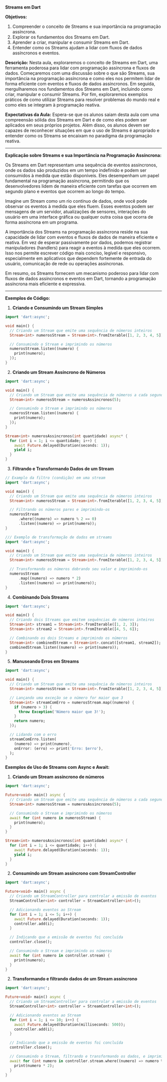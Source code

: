 
**Streams em Dart**

**Objetivos:**
1. Compreender o conceito de Streams e sua importância na programação assíncrona.
2. Explorar os fundamentos dos Streams em Dart.
3. Aprender a criar, manipular e consumir Streams em Dart.
4. Entender como os Streams ajudam a lidar com fluxos de dados assíncronos e eventos.

**Descrição:**
Nesta aula, exploraremos o conceito de Streams em Dart, uma ferramenta poderosa para lidar com programação assíncrona e fluxos de dados. Começaremos com uma discussão sobre o que são Streams, sua importância na programação assíncrona e como eles nos permitem lidar de forma eficiente com eventos e fluxos de dados assíncronos. Em seguida, mergulharemos nos fundamentos dos Streams em Dart, incluindo como criar, manipular e consumir Streams. Por fim, exploraremos exemplos práticos de como utilizar Streams para resolver problemas do mundo real e como eles se integram à programação reativa.

**Expectativas da Aula:**
Espera-se que os alunos saiam desta aula com uma compreensão sólida dos Streams em Dart e de como eles podem ser aplicados em seus próprios projetos. Além disso, os alunos devem ser capazes de reconhecer situações em que o uso de Streams é apropriado e entender como os Streams se encaixam no paradigma da programação reativa.

---

**Explicação sobre Streams e sua Importância na Programação Assíncrona:**

Os Streams em Dart representam uma sequência de eventos assíncronos, onde os dados são produzidos em um tempo indefinido e podem ser consumidos à medida que estão disponíveis. Eles desempenham um papel fundamental na programação assíncrona, permitindo que os desenvolvedores lidem de maneira eficiente com tarefas que ocorrem em segundo plano e eventos que ocorrem ao longo do tempo.

Imagine um Stream como um rio contínuo de dados, onde você pode observar os eventos à medida que eles fluem. Esses eventos podem ser mensagens de um servidor, atualizações de sensores, interações do usuário em uma interface gráfica ou qualquer outra coisa que ocorra de forma assíncrona em um programa.

A importância dos Streams na programação assíncrona reside na sua capacidade de lidar com eventos e fluxos de dados de maneira eficiente e reativa. Em vez de esperar passivamente por dados, podemos registrar manipuladores (handlers) para reagir a eventos à medida que eles ocorrem. Isso nos permite escrever código mais conciso, legível e responsivo, especialmente em aplicativos que dependem fortemente de entrada do usuário, comunicação de rede ou operações assíncronas.

Em resumo, os Streams fornecem um mecanismo poderoso para lidar com fluxos de dados assíncronos e eventos em Dart, tornando a programação assíncrona mais eficiente e expressiva.

---

**Exemplos de Código:**

1. **Criando e Consumindo um Stream Simples**

```dart
import 'dart:async';

void main() {
  // Criando um Stream que emite uma sequência de números inteiros
  Stream<int> numerosStream = Stream<int>.fromIterable([1, 2, 3, 4, 5]);

  // Consumindo o Stream e imprimindo os números
  numerosStream.listen((numero) {
    print(numero);
  });
}
```

2. **Criando um Stream Assíncrono de Números**

```dart
import 'dart:async';

void main() {
  // Criando um Stream que emite uma sequência de números a cada segundo
  Stream<int> numerosStream = numerosAssincronos(5);

  // Consumindo o Stream e imprimindo os números
  numerosStream.listen((numero) {
    print(numero);
  });
}

Stream<int> numerosAssincronos(int quantidade) async* {
  for (int i = 1; i <= quantidade; i++) {
    await Future.delayed(Duration(seconds: 1));
    yield i;
  }
}
```

3. **Filtrando e Transformando Dados de um Stream**

```dart
// Examplo da filtro (condição) em uma stream
import 'dart:async';

void main() {
  // Criando um Stream que emite uma sequência de números inteiros
  Stream<int> numerosStream = Stream<int>.fromIterable([1, 2, 3, 4, 5]);

  // Filtrando os números pares e imprimindo-os
  numerosStream
      .where((numero) => numero % 2 == 0)
      .listen((numero) => print(numero));
}
```

```dart
/// Exemplo de transformação de dados em streams
import 'dart:async';

void main() {
  // Criando um Stream que emite uma sequência de números inteiros
  Stream<int> numerosStream = Stream<int>.fromIterable([1, 2, 3, 4, 5]);

  // Transformando os números dobrando seu valor e imprimindo-os
  numerosStream
      .map((numero) => numero * 2)
      .listen((numero) => print(numero));
}
```

4. **Combinando Dois Streams**

```dart
import 'dart:async';

void main() {
  // Criando dois Streams que emitem sequências de números inteiros
  Stream<int> stream1 = Stream<int>.fromIterable([1, 2, 3]);
  Stream<int> stream2 = Stream<int>.fromIterable([4, 5, 6]);

  // Combinando os dois Streams e imprimindo os números
  Stream<int> combinedStream = Stream<int>.concat([stream1, stream2]);
  combinedStream.listen((numero) => print(numero));
}
```

5. **Manuseando Erros em Streams**

```dart
import 'dart:async';

void main() {
  // Criando um Stream que emite uma sequência de números inteiros
  Stream<int> numerosStream = Stream<int>.fromIterable([1, 2, 3, 4, 5]);

  // Lançando uma exceção se o número for maior que 3
  Stream<int> streamComErro = numerosStream.map((numero) {
    if (numero > 3) {
      throw Exception('Número maior que 3!');
    }
    return numero;
  });

  // Lidando com o erro
  streamComErro.listen(
    (numero) => print(numero),
    onError: (erro) => print('Erro: $erro'),
  );
}
```

**Exemplos de Uso de Streams com Async e Await:**
1. **Criando um Stream assíncrono de números**
```dart
import 'dart:async';

Future<void> main() async {
  // Criando um Stream que emite uma sequência de números a cada segundo
  Stream<int> numerosStream = numerosAssincronos(5);

  // Consumindo o Stream e imprimindo os números
  await for (int numero in numerosStream) {
    print(numero);
  }
}

Stream<int> numerosAssincronos(int quantidade) async* {
  for (int i = 1; i <= quantidade; i++) {
    await Future.delayed(Duration(seconds: 1));
    yield i;
  }
}

```
2. **Consumindo um Stream assíncrono com StreamController**

```dart
import 'dart:async';

Future<void> main() async {
  // Criando um StreamController para controlar a emissão de eventos
  StreamController<int> controller = StreamController<int>();

  // Adicionando eventos ao Stream
  for (int i = 1; i <= 5; i++) {
    await Future.delayed(Duration(seconds: 1));
    controller.add(i);
  }

  // Indicando que a emissão de eventos foi concluída
  controller.close();

  // Consumindo o Stream e imprimindo os números
  await for (int numero in controller.stream) {
    print(numero);
  }
}

```
2. **Transformando e filtrando dados de um Stream assíncrono**

```dart
import 'dart:async';

Future<void> main() async {
  // Criando um StreamController para controlar a emissão de eventos
  StreamController<int> controller = StreamController<int>();

  // Adicionando eventos ao Stream
  for (int i = 1; i <= 10; i++) {
    await Future.delayed(Duration(milliseconds: 500));
    controller.add(i);
  }

  // Indicando que a emissão de eventos foi concluída
  controller.close();

  // Consumindo o Stream, filtrando e transformando os dados, e imprimindo os números pares
  await for (int numero in controller.stream.where((numero) => numero % 2 == 0)) {
    print(numero * 2);
  }
}
```